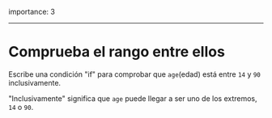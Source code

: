 importance: 3

---

# Comprueba el rango entre ellos

Escribe una condición "if" para comprobar que `age`(edad) está entre `14` y `90` inclusivamente.

"Inclusivamente" significa que `age` puede llegar a ser uno de los extremos, `14` o `90`.
